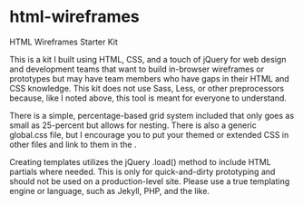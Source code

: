 # html-wireframes
HTML Wireframes Starter Kit

This is a kit I built using HTML, CSS, and a touch of jQuery for web design and development teams that want to build in-browser wireframes or prototypes but may have team members who have gaps in their HTML and CSS knowledge. This kit does not use Sass, Less, or other preprocessors because, like I noted above, this tool is meant for everyone to understand.

There is a simple, percentage-based grid system included that only goes as small as 25-percent but allows for nesting. There is also a generic global.css file, but I encourage you to put your themed or extended CSS in other files and link to them in the <head>.

Creating templates utilizes the jQuery .load() method to include HTML partials where needed. This is only for quick-and-dirty prototyping and should not be used on a production-level site. Please use a true templating engine or language, such as Jekyll, PHP, and the like.
